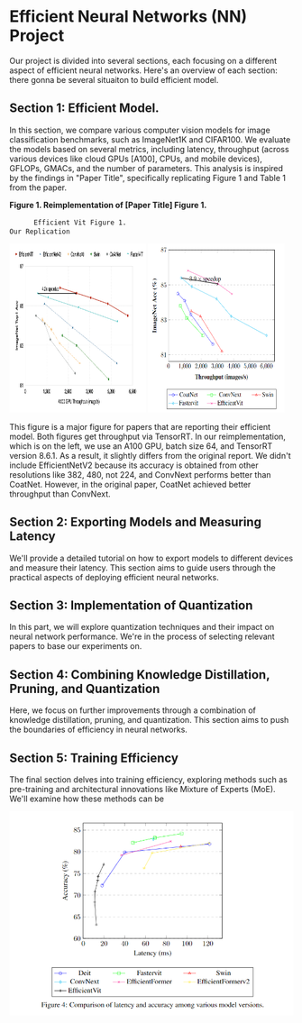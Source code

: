 # Efficient Neural Networks (NN) Project

Our project is divided into several sections, each focusing on a different aspect of efficient neural networks. Here's an overview of each section:
there gonna be several situaiton to build efficient model. 

## Section 1: Efficient Model.
In this section, we compare various computer vision models for image classification benchmarks, such as ImageNet1K and CIFAR100. We evaluate the models based on several metrics, including latency, throughput (across various devices like cloud GPUs [A100], CPUs, and mobile devices), GFLOPs, GMACs, and the number of parameters. This analysis is inspired by the findings in "Paper Title", specifically replicating Figure 1 and Table 1 from the paper. 

**Figure 1. Reimplementation of [Paper Title] Figure 1.**

          Efficient Vit Figure 1.                                                                              Our Replication
<p float="left">
  <img src="/images/efficient_vit_fig1.png" width="48%" height="300px"/>
  <img src="/images/efficient_vit_fig1_rei.png" width="48%" height="300px" />
</p>

This figure is a major figure for papers that are reporting their efficient model. Both figures get throughput via TensorRT. In our reimplementation, which is on the left, we use an A100 GPU, batch size 64, and TensorRT version 8.6.1. As a result, it slightly differs from the original report. We didn't include EfficientNetV2 because its accuracy is obtained from other resolutions like 382, 480, not 224, and ConvNext performs better than CoatNet. However, in the original paper, CoatNet achieved better throughput than ConvNext.


## Section 2: Exporting Models and Measuring Latency
We'll provide a detailed tutorial on how to export models to different devices and measure their latency. This section aims to guide users through the practical aspects of deploying efficient neural networks.

## Section 3: Implementation of Quantization
In this part, we will explore quantization techniques and their impact on neural network performance. We're in the process of selecting relevant papers to base our experiments on.

## Section 4: Combining Knowledge Distillation, Pruning, and Quantization
Here, we focus on further improvements through a combination of knowledge distillation, pruning, and quantization. This section aims to push the boundaries of efficiency in neural networks.

## Section 5: Training Efficiency
The final section delves into training efficiency, exploring methods such as pre-training and architectural innovations like Mixture of Experts (MoE). We'll examine how these methods can be

![Example Image](/images/acc_latency_3060.png "Example Image Titl")
